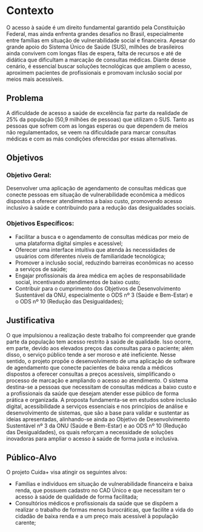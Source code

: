 # Contexto

O acesso à saúde é um direito fundamental garantido pela Constituição Federal, mas ainda enfrenta grandes desafios no Brasil, especialmente entre famílias em situação de vulnerabilidade social e financeira. Apesar do grande apoio do Sistema Único de Saúde (SUS), milhões de brasileiros ainda convivem com longas filas de espera, falta de recursos e até de didática que dificultam a marcação de consultas médicas. Diante desse cenário, é essencial buscar soluções tecnológicas que ampliem o acesso, aproximem pacientes de profissionais e promovam inclusão social por meios mais acessíveis.  

## Problema
A dificuldade de acesso a saúde de excelência faz parte da realidade de 25% da população (50,9 milhões de pessoas) que utilizam o SUS. Tanto as pessoas que sofrem com as longas esperas ou que dependem de meios não regulamentados, se veem na dificuldade para marcar consultas médicas e com as más condições oferecidas por essas alternativas.  
 

## Objetivos

### Objetivo Geral: 

Desenvolver uma aplicação de agendamento de consultas médicas que conecte pessoas em situação de vulnerabilidade econômica a médicos dispostos a oferecer atendimentos a baixo custo, promovendo acesso inclusivo à saúde e contribuindo para a redução das desigualdades sociais. 

### Objetivos Específicos:  

* Facilitar a busca e o agendamento de consultas médicas por meio de uma plataforma digital simples e acessível; 
* Oferecer uma interface intuitiva que atenda às necessidades de usuários com diferentes níveis de familiaridade tecnológica; 
* Promover a inclusão social, reduzindo barreiras econômicas no acesso a serviços de saúde; 
* Engajar profissionais da área médica em ações de responsabilidade social, incentivando atendimentos de baixo custo; 
* Contribuir para o cumprimento dos Objetivos de Desenvolvimento Sustentável da ONU, especialmente o ODS nº 3 (Saúde e Bem-Estar) e o ODS nº 10 (Redução das Desigualdades); 

## Justificativa

O que impulsionou a realização deste trabalho foi compreender que grande parte da população tem acesso restrito à saúde de qualidade. Isso ocorre, em parte, devido aos elevados preços das consultas para o paciente; além disso, o serviço público tende a ser moroso e até ineficiente. Nesse sentido, o projeto propõe o desenvolvimento de uma aplicação de software de agendamento que conecte pacientes de baixa renda a médicos dispostos a oferecer consultas a preços acessíveis, simplificando o processo de marcação e ampliando o acesso ao atendimento. O sistema destina-se a pessoas que necessitam de consultas médicas a baixo custo e a profissionais da saúde que desejam atender esse público de forma prática e organizada. A proposta fundamenta-se em estudos sobre inclusão digital, acessibilidade a serviços essenciais e nos princípios de análise e desenvolvimento de sistemas, que são a base para validar e sustentar as ideias apresentadas, alinhando-se ainda ao Objetivo de Desenvolvimento Sustentável nº 3 da ONU (Saúde e Bem-Estar) e ao ODS nº 10 (Redução das Desigualdades), os quais reforçam a necessidade de soluções inovadoras para ampliar o acesso à saúde de forma justa e inclusiva. 

## Público-Alvo

O projeto Cuida+ visa atingir os seguintes alvos: 

* Famílias e indivíduos em situação de vulnerabilidade financeira e baixa renda, que possuem cadastro no CAD Único e que necessitam ter o acesso à saúde de qualidade de forma facilitada; 
* Consultórios médicos e profissionais da saúde que se dispõem a realizar o trabalho de formas menos burocráticas, que facilite a vida do cidadão de baixa renda e a um preço mais acessível à população carente; 
